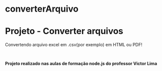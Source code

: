 # converterArquivo

<h1>Projeto - Converter arquivos</h1>

<p>Convertendo arquivo excel em .csv(por exemplo) em HTML ou PDF!</p><br>

<p><strong>Projeto realizado nas aulas de formação node.js do professor Victor Lima</strong></p>


